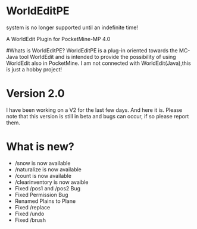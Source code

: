 # WorldEditPE
 system is no longer supported until an indefinite time!

A WorldEdit Plugin for PocketMine-MP 4.0

#Whats is WorldEditPE?
WorldEditPE is a plug-in oriented towards the MC-Java tool WorldEdit and is intended to provide the possibility of using WorldEdit
also in PocketMine. I am not connected with WorldEdit(Java),this is just a hobby project!

# Version  2.0

I have been working on a V2 for the last few days. And here it is. Please note that this version is still in beta and bugs can occur, if so please report them.

# What is new?

- /snow  is now available 
- /naturalize is now available
- /count is now available
- /clearinventory is now avaible
-  Fixed /pos1 and /pos2 Bug
-  Fixed Permission Bug
-  Renamed Plains to Plane
-  Fixed /replace
-  Fixed /undo
-  Fixed /brush


